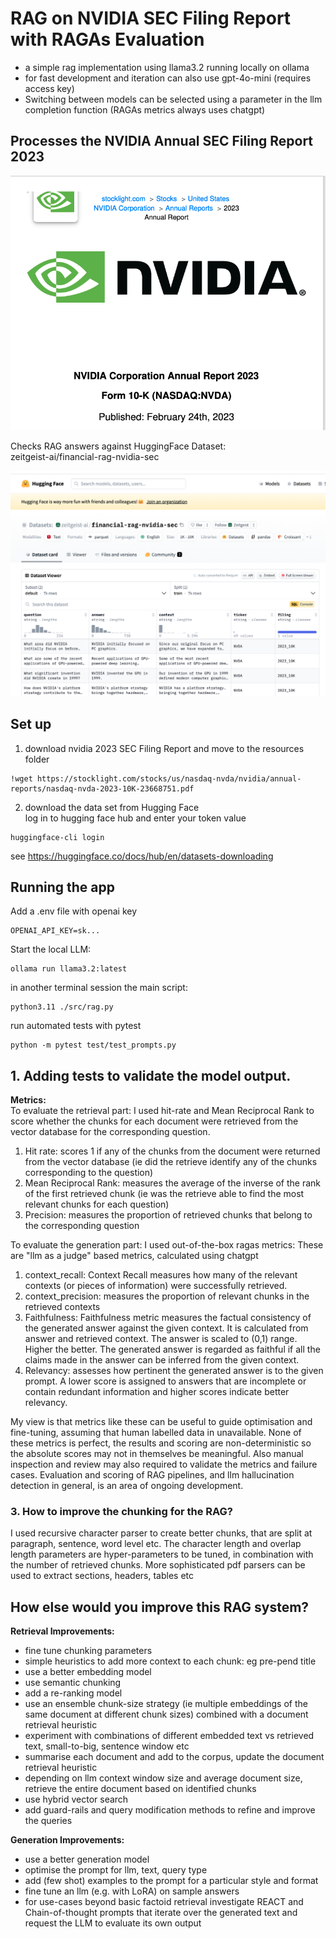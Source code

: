 
# RAG on NVIDIA SEC Filing Report with RAGAs Evaluation

* a simple rag implementation using llama3.2 running locally on ollama
* for fast development and iteration can also use gpt-4o-mini (requires access key)
* Switching between models can be selected using a parameter in the llm  completion function (RAGAs metrics always uses chatgpt)  

## Processes the NVIDIA Annual SEC Filing Report 2023  

![nvidia sec](./img/nvidia_annual_report_2023.png)


Checks RAG answers against HuggingFace Dataset:  
zeitgeist-ai/financial-rag-nvidia-sec

![zeitgeist-ai/financial-rag-nvidia-sec](./img/hf_dataset.png)


## Set up
1.  download nvidia 2023 SEC Filing Report and move to the resources folder  
```
!wget https://stocklight.com/stocks/us/nasdaq-nvda/nvidia/annual-reports/nasdaq-nvda-2023-10K-23668751.pdf
```

2.  download the data set from Hugging Face  
log in to hugging face hub  and enter your token value
```
huggingface-cli login
```
see https://huggingface.co/docs/hub/en/datasets-downloading


## Running the app

Add a .env file with openai key
```
OPENAI_API_KEY=sk...
```

Start the local LLM:  
```
ollama run llama3.2:latest
```
in another terminal session the main script:
```
python3.11 ./src/rag.py 
```

run automated tests with pytest  
```
python -m pytest test/test_prompts.py 
```


## 1. Adding tests to validate the model output.  

__Metrics:__  
To evaluate the retrieval part: 
I used hit-rate and Mean Reciprocal Rank to score whether the chunks for each document were retrieved from the vector database for the corresponding question.
1.  Hit rate: scores 1 if any of the chunks from the document were returned from the vector database (ie did the retrieve identify any of the chunks corresponding to the question)
2.  Mean Reciprocal Rank: measures the average of the inverse of the rank of the first retrieved chunk (ie was the retrieve able to find the most relevant chunks for each question)
3.  Precision: measures the proportion of retrieved chunks that belong to the corresponding question

To evaluate the generation part: 
I used out-of-the-box ragas metrics: These are "llm as a judge" based metrics, calculated using chatgpt 

1. context_recall: Context Recall measures how many of the relevant contexts (or pieces of information) were successfully retrieved.
2. context_precision: measures the proportion of relevant chunks in the retrieved contexts
3. Faithfulness: Faithfulness metric measures the factual consistency of the generated answer against the given context. It is calculated from answer and retrieved context. The answer is scaled to (0,1) range. Higher the better. The generated answer is regarded as faithful if all the claims made in the answer can be inferred from the given context. 
4. Relevancy: assesses how pertinent the generated answer is to the given prompt. A lower score is assigned to answers that are incomplete or contain redundant information and higher scores indicate better relevancy. 

 My view is that metrics like these can be useful to guide optimisation and fine-tuning, assuming that human labelled data in unavailable. None of these metrics is perfect, the results and scoring are non-deterministic so the absolute scores may not in themselves be meaningful. Also manual inspection and review may also required to validate the metrics and failure cases. Evaluation and scoring of RAG pipelines, and llm hallucination detection in general, is an area of ongoing development.

### 3.  How to improve the chunking for the RAG?
I used recursive character parser to create better chunks, that are split at paragraph, sentence, word level etc. The character length and overlap length parameters are hyper-parameters to be tuned, in combination with the number of retrieved chunks. More sophisticated pdf parsers can be used to extract sections, headers, tables etc


## How else would you improve this RAG system? 

__Retrieval Improvements:__
* fine tune chunking parameters
* simple heuristics to add more context to each chunk: eg pre-pend title
* use a better embedding model
* use semantic chunking
* add a re-ranking model
* use an ensemble chunk-size strategy (ie multiple embeddings of the same document at different chunk sizes) combined with a document retrieval heuristic
* experiment with combinations of different embedded text vs retrieved text, small-to-big, sentence window etc
* summarise each document and add to the corpus, update the document retrieval heuristic
* depending on llm context window size and average document size, retrieve the entire document based on identified chunks
* use hybrid vector search
* add guard-rails and query modification methods to refine and improve the queries


__Generation Improvements:__
 - use a better generation model
 - optimise the prompt for llm, text, query type
 - add (few shot) examples to the prompt for a particular style and format
 - fine tune an llm (e.g. with LoRA) on sample answers
 - for use-cases beyond basic factoid retrieval investigate REACT and Chain-of-thought prompts that iterate over the generated text and request the LLM to evaluate its own output





